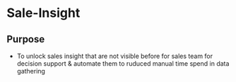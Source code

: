 # Sale-Insight

## Purpose 
- To unlock sales insight that are not visible before for sales team for decision support & automate them to ruduced manual time spend in data gathering
